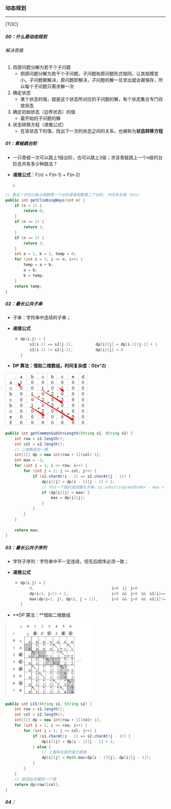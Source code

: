 ### 动态规划

------

[TOC]

##### 00：什么是动态规划

###### 解决思路

1. 将原问题分解为若干个子问题
   - 把原问题分解为若干个子问题，子问题和原问题形式相同，让其规模变小。子问题都解决，原问题即解决，子问题的解一旦求出就会被保存，所以每个子问题只需求解一次
2. 确定状态
   - 某个状态的值，就是这个状态所对应的子问题的解，有个状态集合专门存放状态
3. 确定初始状态（边界状态）的值
   - 最开始的子问题的解
4. 状态转移方程（递推公式）
   - 在该状态下的值，找出下一次的状态之间的关系，也被称为**状态转移方程**

##### 01：青蛙跳台阶

- 一只青蛙一次可以跳上1级台阶，也可以跳上2级；求该青蛙跳上一个n级的台阶总共有多少种跳法？

- **递推公式**：F(n) = F(n-1) + F(n-2)

  <img src="/Users/likang/Code/Git/Algorithms-and-Data-Structures/09：杂七杂八/photos/frog-jump.png" style="zoom:40%;" />

```java
// 最后一步的只能从倒数第一个台阶或者倒数第二个台阶, 时间复杂度：O(n)
public int getClimbingWays(int n) {
    if (n < 1) {
        return 0;
    }
    if (n == 1) {
        return 1;
    }
    if (n == 2) {
        return 2;
    }
    int a = 1, b = 2, temp = 0;
    for (int i = 3; i <= n; i++) {
        temp = a + b;
        a = b;
        b = temp;
    }
    return temp;
}
```

##### 02：最长公共子串

- 子串：字符串中连续的子串；

- **递推公式**

  - ```c
    dp(i,j) = {
    	s1[i-1] == s2[j-1],			 dp[i][j] = dp[i-1][j-1] + 1
    	s1[i-1] != s2[j-1],			 dp[i][j] = 0
    }
    ```

- **DP 算法：借助二维数组，时间复杂度：O(n^2)**

![](https://github.com/likang315/Algorithms-and-Data-Structures/blob/master/05：串/photos/longest-common-substring.png?raw=true)

```java
public int getCommonSubStrLength(String s1, String s2) {
  	int row = s1.length();
    int col = s2.length();
	// 二维数组空一格
    int[][] dp = new int[row + 1][col+ 1];
  	int max = -1;
  	for (int i = 1; i <= row; i++) {
        for (int j = 1; j <= col; j++) {
            if (s1.charAt(i - 1) == s2.charAt(j - 1)) {
                dp[i][j] = dp[i - 1][j - 1] + 1;
                // 可以一个指针返回最长子串，s1.substring(endIndex - max + 1, endIndex + 1);
                if (dp[i][j] > max) {
                    max = dp[i][j];
                }
            }
    	}
  	}
    
  	return max;
}
```

##### 03：最长公共子序列

- 字符子序列：字符串中不一定连续，但先后顺序必须一致；

- **递推公式**

  - ```c
    dp(i,j) = {
    	0, 									i=0　∣∣　j=0
      	dp(i−1, j−1) + 1,					i>0　&&　j>0　&&　s1[i]==s2[j]
    	max(dp(i−1, j), dp(i, j − 1)),		i>0　&&　j>0　&&　s1[i]!=s2[j]
    }
    ```

- **DP 算法：**借助二维数组

<img src="https://github.com/likang315/Algorithms-and-Data-Structures/blob/master/05：串/photos/LCS.png?raw=true" style="zoom:60%;" />

```java
public int LCS(String s1, String s2) {
  	int row = s1.length();
    int col = s2.length();
    int[][] dp = new int[row + 1][col+ 1];
    for (int i = 1; i <= row; i++) {
        for (int j = 1; j <= col; j++) {
            if (s1.charAt(i - 1) == s2.charAt(j - 1)) {
                dp[i][j] = dp[i - 1][j - 1] + 1;
            } else {
                // 上面和左面的谁大赋谁
                dp[i][j] = Math.max(dp[i - 1][j], dp[i][j - 1]);
            }
        }
    }
    // 返回dp的最后一个值 
    return dp[row][col];
}
```

##### 04：
